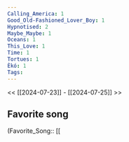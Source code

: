 ```yaml
---
Calling_America: 1
Good_Old-Fashioned_Lover_Boy: 1
Hypnotised: 2
Maybe_Maybe: 1
Oceans: 1
This_Love: 1
Time: 1
Tortues: 1
Èkó: 1
Tags: 
---
```

 << [[2024-07-23]] - [[2024-07-25]] >> 
## Favorite song
(Favorite_Song:: [[
